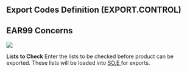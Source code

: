 ##  Export Codes Definition (EXPORT.CONTROL)

<PageHeader />

##  EAR99 Concerns

![](images/EXPORT-CONTROL-3.jpg)

**Lists to Check** Enter the lists to be checked before product can be exported. These lists will be loaded into [ SO.E ](../../../../../../../../../../rover/AP-OVERVIEW/AP-ENTRY/AP-E/AP-E-1/CURRENCY-CONTROL/SO-E) for exports.   
  
  
<badge text= "Version 8.10.57" vertical="middle" />

<PageFooter />